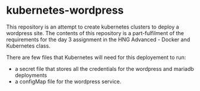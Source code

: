 # kubernetes-wordpress
This repository is an attempt to create kubernetes clusters to deploy a wordpress site.
The contents of this repository is a part-fulfilment of the requirements for the day 3 assignment in the HNG Advanced - Docker and Kubernetes class.

There are few files that Kubernetes will need for this deployement to run:
- a secret file that stores all the credentials for the wordpress and mariadb deployments
- a configMap file for the wordpress service.

